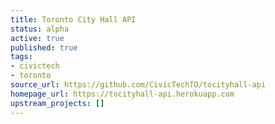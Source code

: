 ```yaml
---
title: Toronto City Hall API
status: alpha
active: true
published: true
tags:
- civictech
- toronto
source_url: https://github.com/CivicTechTO/tocityhall-api
homepage_url: https://tocityhall-api.herokuapp.com
upstream_projects: []
---
```

